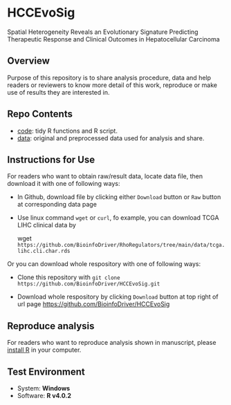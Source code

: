 # HCCEvoSig
Spatial Heterogeneity Reveals an Evolutionary Signature Predicting Therapeutic Response and Clinical Outcomes in Hepatocellular Carcinoma

## Overview

Purpose of this repository is to share analysis procedure, data and help readers or reviewers to know more detail of this work, reproduce or make use of results they are interested in.

## Repo Contents

* [code](https://github.com/BioinfoDriver/RhoRegulators/tree/main/code): tidy R functions and R script.
* [data](https://github.com/BioinfoDriver/RhoRegulators/tree/main/data): original and preprocessed data used for analysis and share.

## Instructions for Use
For readers who want to obtain raw/result data, locate data file, then download it with one of following ways:

* In Github, download file by clicking either `Download` button or `Raw` button at corresponding data page

* Use linux command `wget` or `curl`, fo example, you can download TCGA LIHC clinical data by

  wget `https://github.com/BioinfoDriver/RhoRegulators/tree/main/data/tcga.lihc.cli.char.rds`

Or you can download whole respository with one of following ways:

* Clone this repository with `git clone https://github.com/BioinfoDriver/HCCEvoSig.git`

* Download whole respository by clicking `Download` button at top right of url page https://github.com/BioinfoDriver/HCCEvoSig

## Reproduce analysis

For readers who want to reproduce analysis shown in manuscript, please [install R](https://cran.r-project.org/) in your computer.

## Test Environment
* System: **Windows**
* Software: **R v4.0.2**
